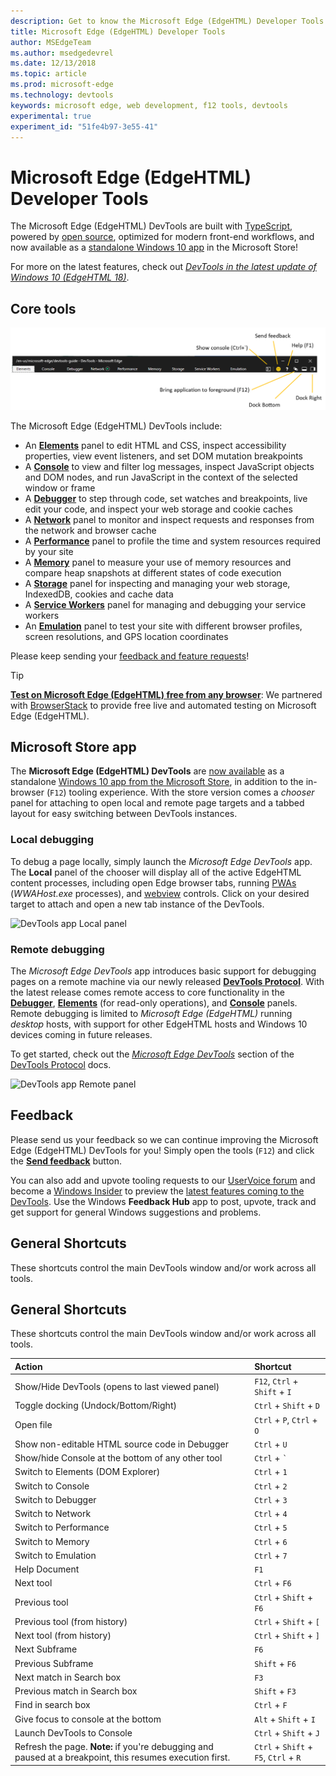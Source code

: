 ```yaml
---
description: Get to know the Microsoft Edge (EdgeHTML) Developer Tools
title: Microsoft Edge (EdgeHTML) Developer Tools
author: MSEdgeTeam
ms.author: msedgedevrel
ms.date: 12/13/2018
ms.topic: article
ms.prod: microsoft-edge
ms.technology: devtools
keywords: microsoft edge, web development, f12 tools, devtools
experimental: true
experiment_id: "51fe4b97-3e55-41"
---
```


# Microsoft Edge (EdgeHTML) Developer Tools

The Microsoft Edge (EdgeHTML) DevTools are built with [TypeScript](http://www.typescriptlang.org/), powered by [open source](https://github.com/Microsoft/ChakraCore), optimized for modern front-end workflows, and now available as a [standalone Windows 10 app](https://www.microsoft.com/store/p/microsoft-edge-devtools-preview/9mzbfrmz0mnj) in the Microsoft Store!

For more on the latest features, check out [*DevTools in the latest update of Windows 10 (EdgeHTML 18)*](./devtools-guide/whats-new.md).

## Core tools

![Microsoft Edge (EdgeHTML) DevTools](./devtools-guide/media/devtools.png)

The Microsoft Edge (EdgeHTML) DevTools include:

 - An [**Elements**](./devtools-guide/elements.md) panel to edit HTML and CSS, inspect accessibility properties, view event listeners, and set DOM mutation breakpoints
 - A [**Console**](./devtools-guide/console.md) to view and filter log messages, inspect JavaScript objects and DOM nodes, and run JavaScript in the context of the selected window or frame
 - A [**Debugger**](./devtools-guide/debugger.md) to step through code, set watches and breakpoints, live edit your code, and inspect your web storage and cookie caches
 - A [**Network**](./devtools-guide/network.md) panel to monitor and inspect requests and responses from the network and browser cache 
 - A [**Performance**](./devtools-guide/performance.md) panel to profile the time and system resources required by your site
 - A [**Memory**](./devtools-guide/memory.md) panel to measure your use of memory resources and compare heap snapshots at different states of code execution
 - A [**Storage**](./devtools-guide/storage.md) panel for inspecting and managing your web storage, IndexedDB, cookies and cache data
 - A [**Service Workers**](./devtools-guide/service-workers.md) panel for managing and debugging your service workers
 - An [**Emulation**](./devtools-guide/emulation.md) panel to test your site with different browser profiles, screen resolutions, and GPS location coordinates

Please keep sending your [feedback and feature requests](#feedback)!

> [!TIP]
> **[Test on Microsoft Edge (EdgeHTML) free from any browser](https://developer.microsoft.com/microsoft-edge/tools/remote/)**:
> We partnered with [BrowserStack](https://www.browserstack.com/test-on-microsoft-edge-browser#live-cloud) to provide free live and automated testing on Microsoft Edge (EdgeHTML).

## Microsoft Store app

The **Microsoft Edge (EdgeHTML) DevTools** are [now available](./devtools-guide/whats-new.md) as a standalone [Windows 10 app from the Microsoft Store](https://www.microsoft.com/store/p/microsoft-edge-devtools-preview/9mzbfrmz0mnj?activetab=pivot%3aoverviewtab), in addition to the in-browser (`F12`) tooling experience. With the store version comes a *chooser* panel for attaching to open local and remote page targets and a tabbed layout for easy switching between DevTools instances.

### Local debugging

To debug a page locally, simply launch the *Microsoft Edge DevTools* app. The **Local** panel of the chooser will display all of the active EdgeHTML content processes, including open Edge browser tabs, running [PWAs](./progressive-web-apps/index.md) (*WWAHost.exe* processes), and [webview](./webview.md) controls. Click on your desired target to attach and open a new tab instance of the DevTools.

![DevTools app Local panel](./devtools-guide/media/chooser_local.png)

### Remote debugging

The *Microsoft Edge DevTools* app introduces basic support for debugging pages on a remote machine via our newly released [**DevTools Protocol**](./devtools-protocol/index.md). With the latest release comes remote access to core functionality in the [**Debugger**](./devtools-guide/debugger.md), [**Elements**](./devtools-guide/elements.md) (for read-only operations), and [**Console**](./devtools-guide/console.md) panels. Remote debugging is limited to *Microsoft Edge (EdgeHTML)* running *desktop* hosts, with support for other EdgeHTML hosts and Windows 10 devices coming in future releases.

To get started, check out the [*Microsoft Edge DevTools*](./devtools-protocol/0.1/clients.md#microsoft-edge-devtools-preview) section of the [DevTools Protocol](./devtools-protocol/index.md) docs.

![DevTools app Remote panel](./devtools-guide/media/chooser_remote.png)

## Feedback

Please send us your feedback so we can continue improving the Microsoft Edge (EdgeHTML) DevTools for you! Simply open the tools (`F12`) and click the [**Send feedback**](#microsoft-edge-f12-developer-tools) button.

You can also add and upvote tooling requests to our [UserVoice forum](https://wpdev.uservoice.com/forums/257854-microsoft-edge-developer/category/84475-f12-developer-tools) and become a [Windows Insider](https://insider.windows.com/) to preview the [latest features coming to the DevTools](./devtools-guide/whats-new.md). Use the Windows **Feedback Hub** app to post, upvote, track and get support for general Windows suggestions and problems.

## General Shortcuts

These shortcuts control the main DevTools window and/or work across all tools.

## General Shortcuts

These shortcuts control the main DevTools window and/or work across all tools.

Action | Shortcut
:------------ | :-------------
Show/Hide DevTools (opens to last viewed panel) | `F12`, `Ctrl` + `Shift` + `I`
Toggle docking (Undock/Bottom/Right) | `Ctrl` + `Shift` + `D` 
Open file | `Ctrl` + `P`, `Ctrl` + `O`
Show non-editable HTML source code in Debugger | `Ctrl` + `U`
Show/hide Console at the bottom of any other tool  | `Ctrl` + `` ` `` 
Switch to Elements (DOM Explorer) | `Ctrl` + `1`
Switch to Console |  `Ctrl` + `2`
Switch to Debugger | `Ctrl` + `3`
Switch to Network | `Ctrl` + `4`
Switch to Performance | `Ctrl` + `5`
Switch to Memory | `Ctrl` + `6`
Switch to Emulation | `Ctrl` + `7`
Help Document | `F1`
Next tool | `Ctrl` + `F6`
Previous tool | `Ctrl` + `Shift` + `F6`
Previous tool (from history) | `Ctrl` + `Shift` + `[`
Next tool (from history) | `Ctrl` + `Shift` + `]`
Next Subframe | `F6`
Previous Subframe | `Shift` + `F6`
Next match in Search box | `F3`
Previous match in Search box | `Shift` + `F3`
Find in search box | `Ctrl` + `F`
Give focus to console at the bottom | `Alt` + `Shift` + `I`
Launch DevTools to Console | `Ctrl` + `Shift` + `J`
Refresh the page. **Note:** if you're debugging and paused at a breakpoint, this resumes execution first. | `Ctrl` + `Shift` + `F5`, `Ctrl` + `R`
